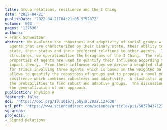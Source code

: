 ```yaml
---
title: Group relations, resilience and the I Ching
date: '2022-04-21'
publishDate: '2022-04-21T04:21:05.575287Z'
volume: '603'
pages: '127630'
authors:
- Frank Schweitzer
abstract: We evaluate the robustness and adaptivity of social groups with heterogeneous
  agents that are characterized by their binary state, their ability to change this
  state, their status and their preferred relations to other agents.  To define group
  structures, we operationalize the hexagrams of the I Ching.  The relations and
  properties of agents are used to quantify their influence according to the social
  impact theory.  From these influence values we derive a weighted stability measure
  for triads involving three agents, which is based on the weighted balance theory.  It
  allows to quantify the robustness of groups and to propose a novel measure for group
  resilience which combines robustness and adaptivity.  A stochastic approach determines
  the probabilities to find robust and adaptive groups.  The discussion focuses on
  the generalization of our approach.
publication: Physica A
featured: false
doi: 'https://doi.org/10.1016/j.physa.2022.127630'
url_pdf: 'https://www.sciencedirect.com/science/article/pii/S0378437122004265'
sg-areas:
projects:
- Signed Relations
---
```

